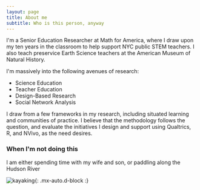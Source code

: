 ```yaml
---
layout: page
title: About me
subtitle: Who is this person, anyway
---
```


I'm a Senior Education Researcher at Math for America, where I draw upon my ten years in the classroom to help support NYC public STEM teachers. I also teach preservice Earth Science teachers at the American Museum of Natural History.

I'm massively into the following avenues of research:  
* Science Education
* Teacher Education
* Design-Based Research
* Social Network Analysis 
 
I draw from a few frameworks in my research, including situated learning and communities of practice. I believe that the methodology follows the question, and evaluate the initiatives I design and support using Qualtrics, R, and NVivo, as the need desires. 

### When I'm not doing this

I am either spending time with my wife and son, or paddling along the Hudson River

![kayaking]("https://raw.githubusercontent.com/drjohnrussell/drjohnrussell.github.io/master/assets/img/IMG_20171209_112558.jpg"){: .mx-auto.d-block :}
